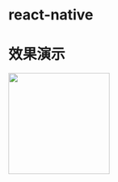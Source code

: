 ﻿# react-native
# 效果演示
 <img src="https://github.com/yangdongMC/react-native/blob/master/images/gif.gif" width="200" float="left"/> 
